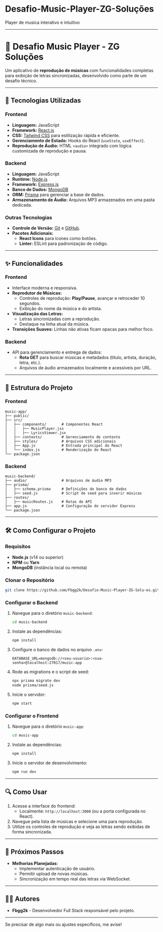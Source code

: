 # Desafio-Music-Player-ZG-Soluções
Player de musica interativo e intuitivo

---

# 🎵 **Desafio Music Player - ZG Soluções**

Um aplicativo de **reprodução de músicas** com funcionalidades completas para exibição de letras sincronizadas, desenvolvido como parte de um desafio técnico.

---

## 🚀 **Tecnologias Utilizadas**

### **Frontend**
- **Linguagem:** JavaScript
- **Framework:** [React.js](https://reactjs.org/)
- **CSS:** [Tailwind CSS](https://tailwindcss.com/) para estilização rápida e eficiente.
- **Gerenciamento de Estado:** Hooks do React (`useState`, `useEffect`).
- **Reprodução de Áudio:** HTML `<audio>` integrado com lógica customizada de reprodução e pausa.

### **Backend**
- **Linguagem:** JavaScript
- **Runtime:** [Node.js](https://nodejs.org/)
- **Framework:** [Express.js](https://expressjs.com/)
- **Banco de Dados:** [MongoDB](https://www.mongodb.com/)
- **ORM:** [Prisma](https://www.prisma.io/) para gerenciar a base de dados.
- **Armazenamento de Áudio:** Arquivos MP3 armazenados em uma pasta dedicada.

### **Outras Tecnologias**
- **Controle de Versão:** [Git](https://git-scm.com/) e [GitHub](https://github.com/).
- **Pacotes Adicionais:** 
  - **React Icons** para ícones como botões.
  - **Linter:** ESLint para padronização de código.

---

## ✨ **Funcionalidades**

### **Frontend**
- Interface moderna e responsiva.
- **Reprodutor de Músicas:**
  - Controles de reprodução: **Play/Pause**, avançar e retroceder 10 segundos.
  - Exibição do nome da música e do artista.
- **Visualização das Letras:** 
  - Letras sincronizadas com a reprodução.
  - Destaque na linha atual da música.
- **Transições Suaves:** Linhas não ativas ficam opacas para melhor foco.

### **Backend**
- API para gerenciamento e entrega de dados:
  - **Rota GET** para buscar músicas e metadados (título, artista, duração, letra, etc.).
  - Arquivos de áudio armazenados localmente e acessíveis por URL.

---

## 📂 **Estrutura do Projeto**

### **Frontend**
```
music-app/
├── public/
├── src/
│   ├── components/       # Componentes React
│   │   ├── MusicPlayer.jsx
│   │   ├── LyricsViewer.jsx
│   ├── contexts/         # Gerenciamento de contexto
│   ├── styles/           # Arquivos CSS adicionais
│   ├── App.js            # Entrada principal do React
│   └── index.js          # Renderização do React
└── package.json
```

### **Backend**
```
music-backend/
├── audio/                # Arquivos de áudio MP3
├── prisma/
│   ├── schema.prisma     # Definições do banco de dados
│   ├── seed.js           # Script de seed para inserir músicas
├── routes/
│   ├── musicRoutes.js    # Rotas de API
├── app.js                # Configuração do servidor Express
└── package.json
```

---

## 🛠️ **Como Configurar o Projeto**

### **Requisitos**
- **Node.js** (v14 ou superior)
- **NPM** ou **Yarn**
- **MongoDB** (instância local ou remota)

### **Clonar o Repositório**
```bash
git clone https://github.com/Fbgg2k/Desafio-Music-Player-ZG-Solu-es.git
```

### **Configurar o Backend**
1. Navegue para o diretório `music-backend`:
   ```bash
   cd music-backend
   ```
2. Instale as dependências:
   ```bash
   npm install
   ```
3. Configure o banco de dados no arquivo `.env`:
   ```plaintext
   DATABASE_URL=mongodb://<seu-usuario>:<sua-senha>@localhost:27017/music-app
   ```
4. Rode as migrations e o script de seed:
   ```bash
   npx prisma migrate dev
   node prisma/seed.js
   ```
5. Inicie o servidor:
   ```bash
   npm start
   ```

### **Configurar o Frontend**
1. Navegue para o diretório `music-app`:
   ```bash
   cd music-app
   ```
2. Instale as dependências:
   ```bash
   npm install
   ```
3. Inicie o servidor de desenvolvimento:
   ```bash
   npm run dev
   ```

---

## 🔍 **Como Usar**

1. Acesse a interface do frontend:
   - Localmente: `http://localhost:3000` (ou a porta configurada no React).
2. Navegue pela lista de músicas e selecione uma para reprodução.
3. Utilize os controles de reprodução e veja as letras sendo exibidas de forma sincronizada.

---

## 🎯 **Próximos Passos**

- **Melhorias Planejadas:**
  - Implementar autenticação de usuário.
  - Permitir upload de novas músicas.
  - Sincronização em tempo real das letras via WebSocket.

---

## 🧑‍💻 **Autores**
- **Fbgg2k** - Desenvolvedor Full Stack responsável pelo projeto.

---

Se precisar de algo mais ou ajustes específicos, me avise!
